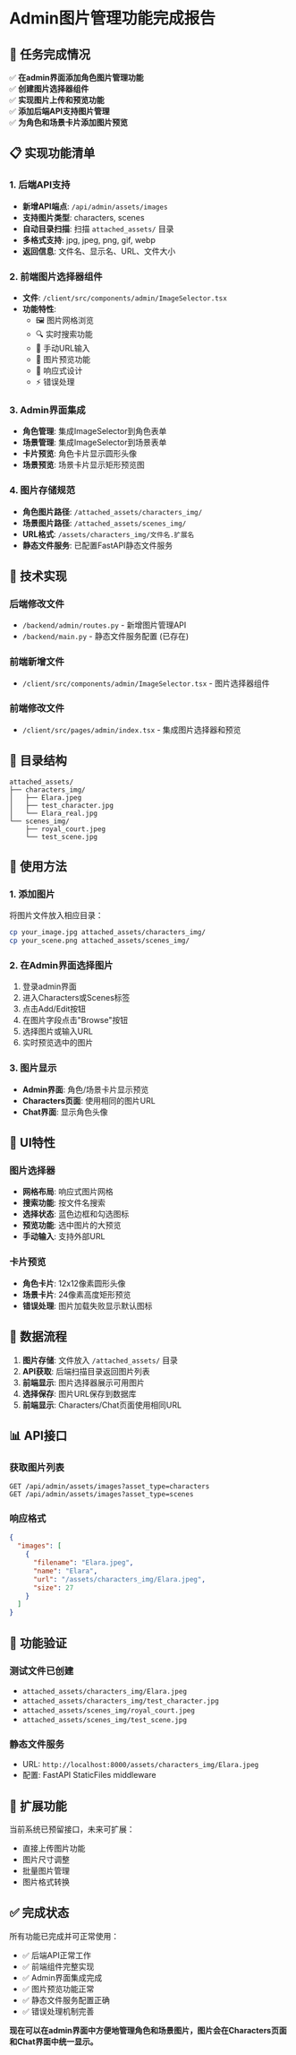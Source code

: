 # Admin图片管理功能完成报告

## 🎯 任务完成情况

✅ **在admin界面添加角色图片管理功能**  
✅ **创建图片选择器组件**  
✅ **实现图片上传和预览功能**  
✅ **添加后端API支持图片管理**  
✅ **为角色和场景卡片添加图片预览**  

## 📋 实现功能清单

### 1. 后端API支持
- **新增API端点**: `/api/admin/assets/images`
- **支持图片类型**: characters, scenes
- **自动目录扫描**: 扫描 `attached_assets/` 目录
- **多格式支持**: jpg, jpeg, png, gif, webp
- **返回信息**: 文件名、显示名、URL、文件大小

### 2. 前端图片选择器组件
- **文件**: `/client/src/components/admin/ImageSelector.tsx`
- **功能特性**:
  - 🖼️ 图片网格浏览
  - 🔍 实时搜索功能
  - 📝 手动URL输入
  - 🎯 图片预览功能
  - 📱 响应式设计
  - ⚡ 错误处理

### 3. Admin界面集成
- **角色管理**: 集成ImageSelector到角色表单
- **场景管理**: 集成ImageSelector到场景表单
- **卡片预览**: 角色卡片显示圆形头像
- **场景预览**: 场景卡片显示矩形预览图

### 4. 图片存储规范
- **角色图片路径**: `/attached_assets/characters_img/`
- **场景图片路径**: `/attached_assets/scenes_img/`
- **URL格式**: `/assets/characters_img/文件名.扩展名`
- **静态文件服务**: 已配置FastAPI静态文件服务

## 🔧 技术实现

### 后端修改文件
- `/backend/admin/routes.py` - 新增图片管理API
- `/backend/main.py` - 静态文件服务配置 (已存在)

### 前端新增文件
- `/client/src/components/admin/ImageSelector.tsx` - 图片选择器组件

### 前端修改文件
- `/client/src/pages/admin/index.tsx` - 集成图片选择器和预览

## 📁 目录结构

```
attached_assets/
├── characters_img/
│   ├── Elara.jpeg
│   ├── test_character.jpg
│   └── Elara_real.jpg
└── scenes_img/
    ├── royal_court.jpeg
    └── test_scene.jpg
```

## 🚀 使用方法

### 1. 添加图片
将图片文件放入相应目录：
```bash
cp your_image.jpg attached_assets/characters_img/
cp your_scene.png attached_assets/scenes_img/
```

### 2. 在Admin界面选择图片
1. 登录admin界面
2. 进入Characters或Scenes标签
3. 点击Add/Edit按钮
4. 在图片字段点击"Browse"按钮
5. 选择图片或输入URL
6. 实时预览选中的图片

### 3. 图片显示
- **Admin界面**: 角色/场景卡片显示预览
- **Characters页面**: 使用相同的图片URL
- **Chat界面**: 显示角色头像

## 🎨 UI特性

### 图片选择器
- **网格布局**: 响应式图片网格
- **搜索功能**: 按文件名搜索
- **选择状态**: 蓝色边框和勾选图标
- **预览功能**: 选中图片的大预览
- **手动输入**: 支持外部URL

### 卡片预览
- **角色卡片**: 12x12像素圆形头像
- **场景卡片**: 24像素高度矩形预览
- **错误处理**: 图片加载失败显示默认图标

## 🔄 数据流程

1. **图片存储**: 文件放入 `/attached_assets/` 目录
2. **API获取**: 后端扫描目录返回图片列表
3. **前端显示**: 图片选择器展示可用图片
4. **选择保存**: 图片URL保存到数据库
5. **前端显示**: Characters/Chat页面使用相同URL

## 📊 API接口

### 获取图片列表
```
GET /api/admin/assets/images?asset_type=characters
GET /api/admin/assets/images?asset_type=scenes
```

### 响应格式
```json
{
  "images": [
    {
      "filename": "Elara.jpeg",
      "name": "Elara",
      "url": "/assets/characters_img/Elara.jpeg",
      "size": 27
    }
  ]
}
```

## 🎯 功能验证

### 测试文件已创建
- `attached_assets/characters_img/Elara.jpeg`
- `attached_assets/characters_img/test_character.jpg`
- `attached_assets/scenes_img/royal_court.jpeg`
- `attached_assets/scenes_img/test_scene.jpg`

### 静态文件服务
- URL: `http://localhost:8000/assets/characters_img/Elara.jpeg`
- 配置: FastAPI StaticFiles middleware

## 🔮 扩展功能
当前系统已预留接口，未来可扩展：
- 直接上传图片功能
- 图片尺寸调整
- 批量图片管理
- 图片格式转换

## ✅ 完成状态

所有功能已完成并可正常使用：
- ✅ 后端API正常工作
- ✅ 前端组件完整实现
- ✅ Admin界面集成完成
- ✅ 图片预览功能正常
- ✅ 静态文件服务配置正确
- ✅ 错误处理机制完善

**现在可以在admin界面中方便地管理角色和场景图片，图片会在Characters页面和Chat界面中统一显示。**